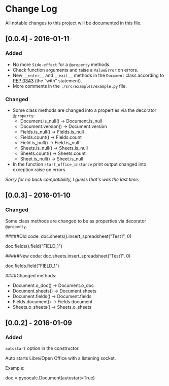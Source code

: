 # Change Log
All notable changes to this project will be documented in this file.

## [0.0.4] - 2016-01-11
### Added
- No more ``Side-effect`` for a ``@property`` methods.
- Check function arguments and raise a ``ValueError`` on errors.
- New ``__enter__`` and ``__exit__`` methods in the ``Document`` class 
according to [PEP 0343](https://www.python.org/dev/peps/pep-0343/) (the “with” 
statement).
- More comments in the ``./src/examples/example.py`` file.

### Changed
- Some class  methods are changed into a properties via the decorator 
``@property``:
    - Document.is_null() -> Document.is_null
    - Document.version() -> Document.version
    - Fields.is_null() -> Fields.is_null
    - Fields.count() -> Fields.count
    - Field.is_null() -> Field.is_null
    - Sheets.is_null() -> Sheets.is_null
    - Sheets.count() -> Sheets.count
    - Sheet.is_null() -> Sheet.is_null
- In the function ``start_office_instance`` print output changed into 
exception raise on errors.

_Sorry for no back compatibility, I guess that's was the last time._

## [0.0.3] - 2016-01-10
### Changed
Some class  methods are changed to be as properties via decorator
``@property``.

#####Old code:
doc.sheets().insert_spreadsheet("Test1", 0)

doc.fields().field("FIELD_1")

#####New code:
doc.sheets.insert_spreadsheet("Test1", 0)

doc.fields.field("FIELD_1")

####Changed methods:
- Document.o_doc() -> Document.o_doc
- Document.sheets() -> Document.sheets
- Document.fields() -> Document.fields
- Fields.document() -> Fields.document
- Sheets.o_sheets() -> Sheets.o_sheets


## [0.0.2] - 2016-01-09
### Added
``autostart`` option in the constructor.

Auto starts Libre/Open Office with a listening socket.

Example:

doc = pyoocalc.Document(autostart=True)
